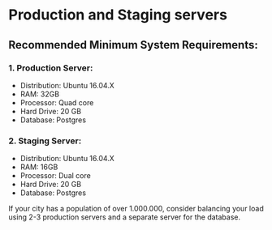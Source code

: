 # Production and Staging servers

## Recommended Minimum System Requirements:

### 1. Production Server:

- Distribution: Ubuntu 16.04.X
- RAM: 32GB
- Processor: Quad core
- Hard Drive: 20 GB
- Database: Postgres

### 2. Staging Server:

- Distribution: Ubuntu 16.04.X
- RAM: 16GB
- Processor: Dual core
- Hard Drive: 20 GB
- Database: Postgres

If your city has a population of over 1.000.000, consider balancing your load using 2-3 production servers and a separate server for the database.
